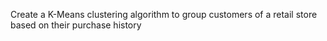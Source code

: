 Create a K-Means clustering algorithm to group customers of a retail store based on their purchase history
